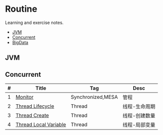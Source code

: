 # Routine
Learning and exercise notes.

- [JVM](#JVM)
- [Concurrent](#Concurrent)
- [BigData](#BigData)

## JVM

## Concurrent

| #   | Title                      | Tag               | Desc          |
| --- | -------------------------- | ----------------- | ------------- |
| 1   | [Monitor][1]               | Synchronized,MESA | 管程          |
| 2   | [Thread Lifecycle][2]      | Thread            | 线程-生命周期 |
| 3   | [Thread Create][3]         | Thread            | 线程-创建数量 |
| 4   | [Thread Local Variable][4] | Thread            | 线程-局部变量 |


[1]: https://github.com/mantoudev/routine/tree/master/concurrent/monitor
[2]: https://github.com/mantoudev/routine/tree/master/concurrent/thread-lifecycle
[3]: https://github.com/mantoudev/routine/tree/master/concurrent/thread-create
[4]: https://github.com/mantoudev/routine/tree/master/concurrent/thread-localVariable
